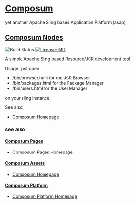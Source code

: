# [Composum](https://www.composum.com/home.html)

yet another Apache Sling based Application Platform (asap)

## [Composum Nodes](https://www.composum.com/home/nodes.html)

![Build Status](https://api.travis-ci.org/ist-dresden/composum.svg?branch=develop) [![License: MIT](https://img.shields.io/badge/License-MIT-yellow.svg)](https://opensource.org/licenses/MIT)

A simple Apache Sling based Resource/JCR development tool

Usage: just open

* /bin/browser.html for the JCR Browser
* /bin/packages.html for the Package Manager
* /bin/users.html for the User Manager

on your sling instance.

See also:

* [Composum Homepage](https://www.composum.com/home/nodes.html)

### see also

#### [Composum Pages](https://github.com/ist-dresden/composum-pages)

* [Composum Pages Homepage](https://www.composum.com/home/pages.html)

#### [Composum Assets](https://github.com/ist-dresden/composum-assets)

* [Composum Homepage](https://www.composum.com/home.html)

#### [Composum Platform](https://github.com/ist-dresden/composum-platform)

* [Composum Platform Homepage](https://www.composum.com/home.html)

